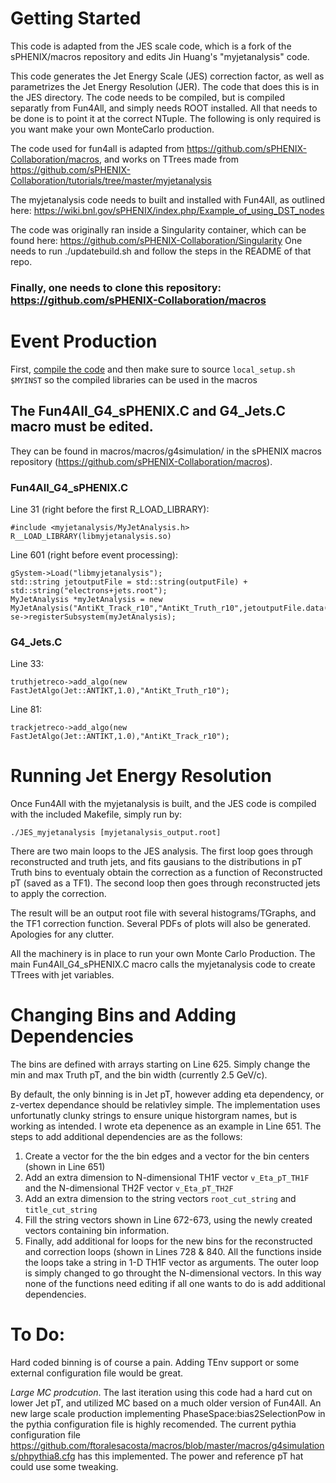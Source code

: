 
# Getting Started
This code is adapted from the JES scale code, which is a fork of the sPHENIX/macros repository and edits Jin Huang's "myjetanalysis" code.

This code generates the Jet Energy Scale (JES) correction factor, as well as parametrizes the Jet Energy Resolution (JER).
The code that does this is in the JES directory. The code needs to be compiled, but is compiled separatly from Fun4All, and simply needs ROOT installed. All that needs to be done is to point it at the correct NTuple. The following is only required is you want make your own MonteCarlo production.

The code used for fun4all is adapted from https://github.com/sPHENIX-Collaboration/macros, and works on TTrees made from https://github.com/sPHENIX-Collaboration/tutorials/tree/master/myjetanalysis 

The myjetanalysis code needs to built and installed with Fun4All, as outlined here: https://wiki.bnl.gov/sPHENIX/index.php/Example_of_using_DST_nodes

The code was originally ran inside a Singularity container, which can be found here:
https://github.com/sPHENIX-Collaboration/Singularity
One needs to run ./updatebuild.sh and follow the steps in the README of that repo.

### Finally, one needs to clone this repository: https://github.com/sPHENIX-Collaboration/macros

# Event Production
First, [compile the code](https://wiki.bnl.gov/sPHENIX/index.php/Example_of_using_DST_nodes) and then make sure to source `local_setup.sh $MYINST` so the compiled libraries can be used in the macros

## The Fun4All_G4_sPHENIX.C and G4_Jets.C macro must be edited. 
They can be found in macros/macros/g4simulation/ in the sPHENIX macros repository (https://github.com/sPHENIX-Collaboration/macros).

### Fun4All_G4_sPHENIX.C

Line 31 (right before the first R_LOAD_LIBRARY):
  ```
  #include <myjetanalysis/MyJetAnalysis.h>
  R__LOAD_LIBRARY(libmyjetanalysis.so)
  ```

Line 601 (right before event processing):
  ```
  gSystem->Load("libmyjetanalysis");
  std::string jetoutputFile = std::string(outputFile) + std::string("electrons+jets.root");
  MyJetAnalysis *myJetAnalysis = new MyJetAnalysis("AntiKt_Track_r10","AntiKt_Truth_r10",jetoutputFile.data());
  se->registerSubsystem(myJetAnalysis);
  ```
### G4_Jets.C

Line 33:
 ```
 truthjetreco->add_algo(new FastJetAlgo(Jet::ANTIKT,1.0),"AntiKt_Truth_r10");
 ```
Line 81:
```
trackjetreco->add_algo(new FastJetAlgo(Jet::ANTIKT,1.0),"AntiKt_Track_r10");
```

# Running Jet Energy Resolution

Once Fun4All with the myjetanalysis is built, and the JES code is compiled with the included Makefile, simply run by:

`./JES_myjetanalysis [myjetanalysis_output.root]`

There are two main loops to the JES analysis. The first loop goes through reconstructed and truth jets, and fits gausians to the distributions in pT Truth bins to eventualy obtain the correction as a function of Reconstructed pT (saved as a TF1). The second loop then goes through reconstructed jets to apply the correction.

The result will be an output root file with several histograms/TGraphs, and the TF1 correction function. Several PDFs of plots will also be generated. Apologies for any clutter.

All the machinery is in place to run your own Monte Carlo Production. The main Fun4All_G4_sPHENIX.C macro calls the myjetanalysis code to create TTrees with jet variables.

# Changing Bins and Adding Dependencies

The bins are defined with arrays starting on Line 625. Simply change the min and max Truth pT, and the bin width (currently 2.5 GeV/c).

By default, the only binning is in Jet pT, however adding eta dependency, or z-vertex dependance should be relativley simple. The implementation uses unfortunatly clunky strings to ensure unique historgram names, but is working as intended. I wrote eta depenence as an example in Line 651. The steps to add additional dependencies are as the follows:

1. Create a vector for the the bin edges and a vector for the bin centers (shown in Line 651)
2. Add an extra dimension to N-dimensional TH1F vector `v_Eta_pT_TH1F` and the N-dimensional TH2F vector `v_Eta_pT_TH2F`
3. Add an extra dimension to the string vectors `root_cut_string` and `title_cut_string`
4. Fill the string vectors shown in Line 672-673, using the newly created vectors containing bin information.
5. Finally, add additional for loops for the new bins for the reconstructed and correction loops (shown in Lines 728 & 840. All the functions inside the loops take a string in 1-D TH1F vector as arguments. The outer loop is simply changed to go throught the N-dimensional vectors. In this way none of the functions need editing if all one wants to do is add additional dependencies.

# To Do:
Hard coded binning is of course a pain. Adding TEnv support or some external configuration file would be great.

*_Large MC prodcution_*. The last iteration using this code had a hard cut on lower Jet pT, and utilized MC based on a much older version of Fun4All. An new large scale production implementing PhaseSpace:bias2SelectionPow in the pythia configuration file is highly recomended. The current pythia configuration file https://github.com/ftoralesacosta/macros/blob/master/macros/g4simulations/phpythia8.cfg has this implemented. The power and reference pT hat could use some tweaking.
